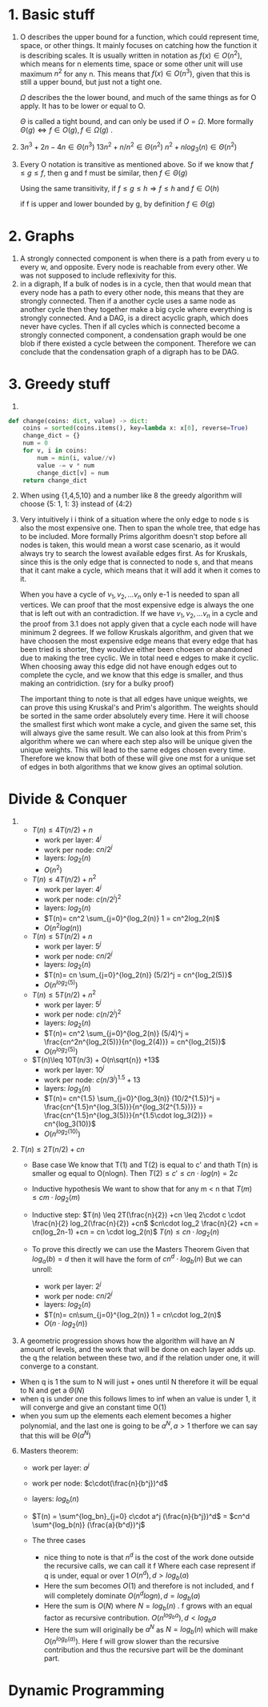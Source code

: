 # 1. Basic stuff

1. O describes the upper bound for a function, which could represent time, space, or other things. It mainly focuses on catching how the function it is describing scales. It is usually written in notation as $f(x)\in O(n^2)$, which means for n elements time, space or some other unit will use maximum $n^2$ for any n. This means that $f(x)\in O(n^3)$, given that this is still a upper bound, but just not a tight one.

   $\Omega$ describes the the lower bound, and much of the same things as for O apply. It has to be lower or equal to O.
   
   $\Theta$ is called a tight bound, and can only be used if $O = \Omega$. More formally $\Theta (g) \Leftrightarrow f\in O(g), f\in \Omega (g)$ . 

2. $3n^3+2n -4n \in \Theta(n^3)$
   $13n^2+n/n^2\in \Theta(n^2)$
   $n^2+nlog_3(n)\in \Theta(n^2)$ 

3. Every O notation is transitive as mentioned above. So if we know that $f \leq g \leq f$, then g and f must be similar, then $f \in \Theta(g)$
   
   Using the same transitivity, if $f \leq g \leq h \Rightarrow f \leq h$ and $f \in O(h)$
   
   if f is upper and lower bounded by g, by definition $f \in \Theta (g)$

# 2. Graphs 

1. A strongly connected component is when there is a path from every u to  every w, and opposite. Every node is reachable from every other. We was not supposed to include reflexivity for this.
2. in a digraph, If a bulk of nodes is in a cycle, then that would mean that every node has a path to every other node, this means that they are strongly connected. Then if a another cycle uses a same node as another cycle then they together make a big cycle where everything is strongly connected. And a DAG, is a direct acyclic graph, which does never have cycles.
   Then if all cycles which is connected become a strongly connected component, a condensation graph would be one blob if there existed a cycle between the component.
   Therefore we can conclude that the condensation graph of a digraph has to be DAG.
   
# 3. Greedy stuff
1. 
```python 
def change(coins: dict, value) -> dict:
	coins = sorted(coins.items(), key=lambda x: x[0], reverse=True)
	change_dict = {}
	num = 0
	for v, i in coins:
		num = min(i, value//v)
		value -= v * num
		change_dict[v] = num
	return change_dict
```

2. When using \{1,4,5,10} and a number like 8 the greedy algorithm will choose {5: 1, 1: 3} instead of {4:2}
3. Very intuitively i i think of a situation where the only edge to node s is also the most expensive one. Then to span the whole tree, that edge has to be included. More formally Prims algorithm doesn't stop before all nodes is taken, this would mean a worst case scenario, as it would always try to search the  lowest available edges first. As for Kruskals, since this is the only edge that is connected to node s, and that means that it cant make a cycle, which means that it will add it when it comes to it.
   
   When you have a cycle of $v_1, v_2, ...v_n$ only e-1 is needed to span all vertices. We can proof that the most expensive edge is always the one that is left out with an contradiction. If we have $v_1, v_2, ...v_n$ in a cycle and the proof from 3.1 does not apply given that a cycle each node will have minimum 2 degrees. If we follow Kruskals algorithm, and given that we have choosen the most expensive edge means that every edge that has been tried is shorter, they wouldve either been choesen or abandoned due to making the tree cyclic. We in total need e edges to make it cyclic. When choosing away this edge did not have enough edges out to complete the cycle, and we know that this edge is smaller, and thus making an contridiction. (sry for a bulky proof)
   
   The important thing to note is that all edges have unique weights, we can prove this using Kruskal's and Prim's algorithm. The weights should be sorted in the same order absolutely every time. Here it will choose the smallest first which wont make a cycle, and given the same set, this will always give the same result. We can also look at this from Prim's algorithm where we can where each step also will be unique given the unique weights. This will lead to the same edges chosen every time. Therefore we know that both of these will give one mst for a unique set of edges in both algorithms that we know gives an optimal solution.

# Divide & Conquer
1. 
	-  $T(n)\leq 4T(n/2) + n$
		- work per layer: $4^j$
		- work per node: $cn/2^j$ 
		- layers: $log_2(n)$
		- $O(n^2)$
	-  $T(n)\leq 4T(n/2) + n^2$
		- work per layer: $4^j$
		- work per node: $c(n/2^j)^2$
		- layers: $log_2(n)$
		- $T(n)= cn^2 \sum_{j=0}^{log_2(n)} 1 = cn^2log_2(n)$
		- $O(n^2log(n))$
	-  $T(n)\leq 5T(n/2) + n$
		- work per layer: $5^j$
		- work per node: $cn/2^j$
		- layers: $log_2(n)$
		- $T(n)= cn \sum_{j=0}^{log_2(n)} (5/2)^j = cn^{log_2(5)}$
		- $O(n^{log_2(5)})$
	-  $T(n)\leq 5T(n/2) + n^2$
		- work per layer: $5^j$
		- work per node: $c(n/2^j)^2$
		- layers: $log_2(n)$
		- $T(n)= cn^2 \sum_{j=0}^{log_2(n)} (5/4)^j = \frac{cn^2n^{log_2(5)}}{n^{log_2(4)}} = cn^{log_2(5)}$
		- $O(n^{log_2(5)})$
	-  $T(n)\leq 10T(n/3) + O(n\sqrt{n}) +13$ 
		- work per layer: $10^j$
		- work per node: $c(n/3^j)^{1.5} + 13$
		- layers: $log_3(n)$
		- $T(n)= cn^{1.5} \sum_{j=0}^{log_3(n)} (10/2^{1.5})^j = \frac{cn^{1.5}n^{log_3(5)}}{n^{log_3(2^{1.5})}} = \frac{cn^{1.5}n^{log_3(5)}}{n^{1.5\cdot log_3(2)}} = cn^{log_3(10)}$
		- $O(n^{log_2(10)})$
2. $T(n) \leq 2T(n/2)+cn$
	- Base case
		We know that T(1) and T(2) is equal to c' and thath T(n) is smaller og equal to O(nlogn).
		Then $T(2)\leq c' \leq cn\cdot log(n) = 2c$
	- Inductive hypothesis 
		We want to show that for any m < n  that $T(m)\leq cm\cdot log_2(m)$ 
	- Inductive step:
		$T(n) \leq 2T(\frac{n}{2}) +cn \leq 2\cdot c \cdot \frac{n}{2} log_2(\frac{n}{2}) +cn$ 
		$cn\cdot log_2 \frac{n}{2} +cn = cn(log_2n-1) +cn = cn \cdot log_2(n)$ 
		$T(n)\leq cn \cdot log_2(n)$

	- To prove this directly we can use the Masters Theorem
		Given that $log_a(b) = d$ then it will have the form of $cn^d\cdot log_b(n)$
		But we can unroll:
		- work per layer: $2^j$
		- work per node: $cn/2^j$ 
		- layers: $log_2(n)$
		- $T(n)= cn\sum_{j=0}^{log_2(n)} 1 = cn\cdot log_2(n)$
		- $O(n\cdot log_2(n))$

3. A geometric progression shows how the algorithm will have an $N$ amount of levels, and the work that will be done on each layer adds up. the q the relation between these two, and if the relation under one, it will converge to a constant.
- When q is 1 the sum to N will just + ones until N therefore it will be equal to N and get a $\Theta (N)$ 
- when q is under one this follows limes to inf when an value is under 1, it will converge and give an constant time O(1)
- when you sum up the elements each element becomes a higher polynomial, and the last one is going to be $a^N, a>1$ therfore we can say that this will be $\Theta (a^N)$ 

6. Masters theorem:
	- work per layer: $a^j$
	- work per node: $c\cdot(\frac{n}{b^j})^d$ 
	- layers: $log_b(n)$
	- $T(n) = \sum^{log_bn}_{j=0} c\cdot a^j (\frac{n}{b^j})^d$ = $cn^d \sum^{log_b(n)} (\frac{a}{b^d})^j$ 

	- The three cases
		- nice thing to note is that $n^d$ is the cost of the work done outside the recursive calls, we can call it f
		Where each case represent if q is under, equal or over 1
		$O(n^d), d>log_b(a)$
		- Here the sum becomes $O(1)$ and therefore is not included, and f will completely dominate
		$O(n^dlogn), d=log_b(a)$
		- Here the sum is $O(N)$ where $N = log_b(n)$ . f grows with an equal factor as recursive contribution. 
		$O(n^{log_ba}), d < log_ba$
		- Here the sum will originally be $a^N$ as $N = log_b(n)$ which will make $O(n^{log_b(a)})$. Here f will grow slower than the recursive contribution and thus the recursive part will be the dominant part.

# Dynamic Programming 
		